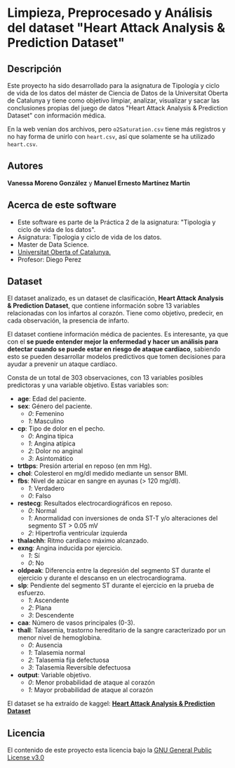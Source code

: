 # Limpieza, Preprocesado y Análisis del dataset "Heart Attack Analysis & Prediction Dataset"

## Descripción
Este proyecto ha sido desarrollado para la asignatura de Tipología y ciclo de vida de los datos del máster de Ciencia de Datos de la Universitat Oberta de Catalunya y tiene como objetivo limpiar, analizar, visualizar y sacar las conclusiones propias del juego de datos "Heart Attack Analysis & Prediction Dataset" con información médica.

En la web venían dos archivos, pero `o2Saturation.csv` tiene más registros y no hay forma de unirlo con `heart.csv`, así que solamente se ha utilizado `heart.csv`.

## Autores

**Vanessa Moreno González** y **Manuel Ernesto Martínez Martín**

## Acerca de este software

* Este software es parte de la Práctica 2 de la asignatura: "Tipologia y ciclo de vida de los datos".
* Asignatura: Tipologia y ciclo de vida de los datos.
* Master de Data Science.
* [Universitat Oberta of Catalunya.](http://www.uoc.edu/portal/ca/index.html)
* Profesor: Diego Perez

## Dataset

El dataset analizado, es un dataset de clasificación, **Heart Attack Analysis & Prediction Dataset**, que contiene información sobre 13 variables relacionadas con los infartos al corazón. 
Tiene como objetivo, predecir, en cada observación, la presencia de infarto.

El dataset contiene información médica de pacientes. Es interesante, ya que con el **se puede entender mejor la enfermedad y hacer un análisis para detectar cuando se puede estar en riesgo de ataque cardíaco**, sabiendo esto se pueden desarrollar modelos predictivos que tomen decisiones para ayudar a prevenir un ataque cardíaco.

Consta de un total de 303 observaciones, con 13 variables posibles predictoras y una variable objetivo. Estas variables son:

+ **age**: Edad del paciente.
+ **sex**: Género del paciente.
  - *0*: Femenino
  - *1*: Masculino
+ **cp**: Tipo de dolor en el pecho.
  - *0*: Angina típica
  - *1*: Angina atípica
  - *2*: Dolor no anginal
  - *3*: Asintomático
+ **trtbps**: Presión arterial en reposo (en mm Hg).
+ **chol**: Colesterol en mg/dl medido mediante un sensor BMI.
+ **fbs**: Nivel de azúcar en sangre en ayunas (> 120 mg/dl).
  - *1*: Verdadero
  - *0*: Falso
+ **restecg**: Resultados electrocardiográficos en reposo.
  - *0*: Normal
  - *1*: Anormalidad con inversiones de onda ST-T y/o alteraciones del segmento ST > 0.05 mV
  - *2*: Hipertrofia ventricular izquierda
+ **thalachh**: Ritmo cardíaco máximo alcanzado.
+ **exng**: Angina inducida por ejercicio.
  - *1*: Sí
  - *0*: No
+ **oldpeak**: Diferencia entre la depresión del segmento ST durante el ejercicio y durante el descanso en un electrocardiograma.
+ **slp**: Pendiente del segmento ST durante el ejercicio en la prueba de esfuerzo.
  - *1*: Ascendente
  - *2*: Plana
  - *3*: Descendente
+ **caa**: Número de vasos principales (0-3).
+ **thall**:  Talasemia, trastorno hereditario de la sangre caracterizado por un menor nivel de hemoglobina.
  - *0*: Ausencia
  - *1*: Talasemia normal
  - *2*: Talasemia fija defectuosa
  - *3*: Talasemia Reversible defectuosa
+ **output**: Variable objetivo.
  - *0*: Menor probabilidad de ataque al corazón
  - *1*: Mayor probabilidad de ataque al corazón

El dataset se ha extraído de kaggel: [**Heart Attack Analysis & Prediction Dataset**](https://www.kaggle.com/datasets/rashikrahmanpritom/heart-attack-analysis-prediction-dataset)

## Licencia

El contenido de este proyecto esta licencia bajo la [GNU General Public License v3.0](https://www.gnu.org/licenses/gpl-3.0.html)

